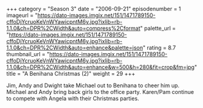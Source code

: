 +++
category = "Season 3"
date = "2006-09-21"
episodenumber = 1
imageurl = "https://dato-images.imgix.net/151/1471789150-cffoDjYcruoKeVnWYawicpntM6y.jpg?ixlib=rb-1.1.0&ch=DPR%2CWidth&auto=compress%2Cformat"
palette_url = "https://dato-images.imgix.net/151/1471789150-cffoDjYcruoKeVnWYawicpntM6y.jpg?ixlib=rb-1.1.0&ch=DPR%2CWidth&auto=enhance&palette=json"
rating = 8.7
thumbnail_url = "https://dato-images.imgix.net/151/1471789150-cffoDjYcruoKeVnWYawicpntM6y.jpg?ixlib=rb-1.1.0&ch=DPR%2CWidth&auto=enhance&w=500&h=280&fit=crop&fm=jpg"
title = "A Benihana Christmas (2)"
weight = 29
+++

Jim, Andy and Dwight take Michael out to Benihana to cheer him up. Michael and Andy bring back girls to the office party. Karen/Pam continue to compete with Angela with their Christmas parties.
